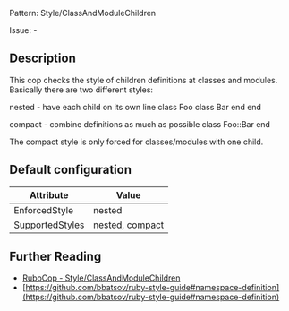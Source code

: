 Pattern: Style/ClassAndModuleChildren

Issue: -

## Description

This cop checks the style of children definitions at classes and
modules. Basically there are two different styles:

nested - have each child on its own line
  class Foo
    class Bar
    end
  end

compact - combine definitions as much as possible
  class Foo::Bar
  end

The compact style is only forced for classes/modules with one child.

## Default configuration

Attribute | Value
--- | ---
EnforcedStyle | nested
SupportedStyles | nested, compact

## Further Reading

* [RuboCop - Style/ClassAndModuleChildren](https://rubocop.readthedocs.io/en/latest/cops_style/#styleclassandmodulechildren)
* [https://github.com/bbatsov/ruby-style-guide#namespace-definition](https://github.com/bbatsov/ruby-style-guide#namespace-definition)
